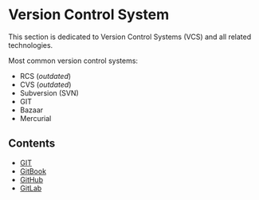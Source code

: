 # Version Control System

This section is dedicated to Version Control Systems (VCS) and all related technologies.

Most common version control systems:
* RCS (_outdated_)
* CVS (_outdated_)
* Subversion (SVN)
* GIT
* Bazaar
* Mercurial

## Contents

* [GIT](git/index.md)
* [GitBook](gitbook/index.md)
* [GitHub](github/index.md)
* [GitLab](gitlab/index.md)
